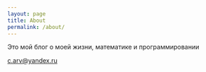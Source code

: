 ```yaml
---
layout: page
title: About
permalink: /about/
---
```


Это мой блог о моей жизни, математике и программировании

c.arv@yandex.ru
